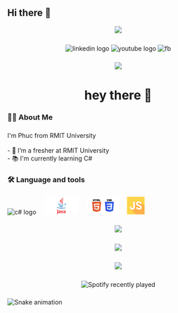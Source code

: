## Hi there 👋

<!--
**phuchuynhtan4103131/phuchuynhtan4103131** is a ✨ _special_ ✨ repository because its `README.md` (this file) appears on your GitHub profile.

Here are some ideas to get you started:

- 🔭 I’m currently working on ...
- 🌱 I’m currently learning ...
- 👯 I’m looking to collaborate on ...
- 🤔 I’m looking for help with ...
- 💬 Ask me about ...
- 📫 How to reach me: ...
- 😄 Pronouns: ...
- ⚡ Fun fact: ...
-->
<div align="center">
  <img height="150" src="https://media.giphy.com/media/M9gbBd9nbDrOTu1Mqx/giphy.gif"/>
</div>

###

<div align="center">
  <img src="https://img.shields.io/static/v1?message=LinkedIn&logo=linkedin&label=&color=0077B5&logoColor=white&labelColor=&style=for-the-badge" height="25" alt="linkedin logo" href="https://www.linkedin.com/in/t%E1%BA%A5n-ph%C3%BAc-hu%E1%BB%B3nh-82b708244/"/>
  <img src="https://img.shields.io/static/v1?message=Youtube&logo=youtube&label=&color=FF0000&logoColor=white&labelColor=&style=for-the-badge" height="25" alt="youtube logo" href="https://www.youtube.com/@tanphuchuynh873" />
  <img src="https://img.shields.io/static/v1?message=Facebook&logo=facebook&label=&color=1DA1F2&logoColor=white&labelColor=&style=for-the-badge" height="25" alt="fb" href=="https://www.facebook.com/tanphuc.huynh.33449/" />
</div>

###

<div align="center">
  <img src="https://visitor-badge.laobi.icu/badge?page_id=maurodesouza.maurodesouza&"  />
</div>

###

<h1 align="center">hey there 👋</h1>

###

<h3 align="left">👩‍💻  About Me</h3>

###

<p align="left">I'm Phuc from RMIT University<br><br>- 🔭 I’m a fresher at RMIT University<br>- 📚 I'm currently learning C#<br></p>

###

<h3 align="left">🛠 Language and tools</h3>

###

<div align="left">
  <img src="images/c-#.png" height="40" alt="c# logo"  />
  <img width="12" />
  <img src="images/java.png" height="40" alt="java logo"  />
  <img width="12" />
  <img src="images/html-css.png" height="40" alt="html-css logo"  />
  <img width="12" />
  <img src="images/js.png" height="40" alt="js logo"  />
  <img width="12" />

###


<div align="center">
  <img height="200" src="https://i.imgflip.com/65efzo.gif"  />
</div>

###

<div align="center">
  <img height="200" src="https://i.imgflip.com/65efzo.gif"  />
</div>

###

<div align="center">
  <img height="200" src="https://i.imgflip.com/65efzo.gif"  />
</div>

###

<div align="center">
  <img src="https://spotify-recently-played-readme.vercel.app/api?count=5" alt="Spotify recently played"  />
</div>

###


<img src="https://raw.githubusercontent.com/phuchuynhtan4103131/phuchuynhtan4103131/output/snake.svg" alt="Snake animation" />

###